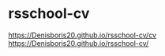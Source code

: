 # rsschool-cv
https://Denisboris20.github.io/rsschool-cv/cv
https://Denisboris20.github.io/rsschool-cv/
